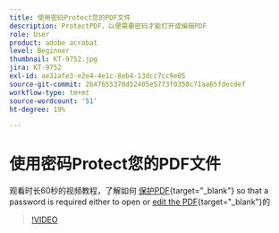 ```yaml
---
title: 使用密码Protect您的PDF文件
description: ProtectPDF，以便需要密码才能打开或编辑PDF
role: User
product: adobe acrobat
level: Beginner
thumbnail: KT-9752.jpg
jira: KT-9752
exl-id: ae31afe3-e2e4-4e1c-8eb4-13dcc7cc9e05
source-git-commit: 2b47655370d52405e5773f0358c71aa65fdecdef
workflow-type: tm+mt
source-wordcount: '51'
ht-degree: 19%

---
```


# 使用密码Protect您的PDF文件

观看时长60秒的视频教程，了解如何 [保护PDF](https://www.adobe.com/acrobat/online/password-protect-pdf.html){target="_blank"} so that a password is required either to open or [edit the PDF](https://www.adobe.com/acrobat/online/pdf-editor.html){target="_blank"}的

>[!VIDEO](https://video.tv.adobe.com/v/340075?quality=12&learn=on&hidetitle=true)
